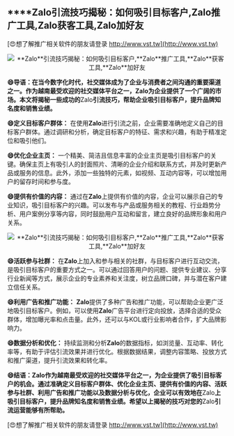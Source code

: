 ## ****Zalo**引流技巧揭秘：如何吸引目标客户,**Zalo**推广工具,**Zalo**获客工具,**Zalo**加好友**

[😍想了解推广相关软件的朋友请登录 http://www.vst.tw](http://www.vst.tw)

 <center><img src="https://vst.tw/MP4/tuiguang/png/4.png" alt="**Zalo**引流技巧揭秘：如何吸引目标客户,**Zalo**推广工具,**Zalo**获客工具,**Zalo**加好友"></center>

**😄导语：在当今数字化时代，社交媒体成为了企业与消费者之间沟通的重要渠道之一。作为越南最受欢迎的社交媒体平台之一，**Zalo**为企业提供了一个广阔的市场。本文将揭秘一些成功的**Zalo**引流技巧，帮助企业吸引目标客户，提升品牌知名度和销售业绩。**

**😄定义目标客户群体：**
在使用**Zalo**进行引流之前，企业需要准确地定义自己的目标客户群体。通过调研和分析，确定目标客户的特征、需求和兴趣，有助于精准定位和吸引他们。

**😄优化企业主页：**
一个精美、简洁且信息丰富的企业主页是吸引目标客户的关键。确保主页上有吸引人的封面照片、清晰的企业介绍和联系方式，并及时更新产品或服务的信息。此外，添加一些独特的元素，如视频、互动内容等，可以增加用户的留存时间和参与度。

**😄提供有价值的内容：**
通过在**Zalo**上提供有价值的内容，企业可以展示自己的专业知识，吸引目标客户的兴趣。可以发布与产品或服务相关的教程、行业趋势分析、用户案例分享等内容，同时鼓励用户互动和留言，建立良好的品牌形象和用户关系。

 <center><img src="https://vst.tw/MP4/tuiguang/png/4.png" alt="**Zalo**引流技巧揭秘：如何吸引目标客户,**Zalo**推广工具,**Zalo**获客工具,**Zalo**加好友"></center>

**😄活跃参与社群：**
在**Zalo**上加入和参与相关的社群，与目标客户进行互动交流，是吸引目标客户的重要方式之一。可以通过回答用户的问题、提供专业建议、分享行业新闻等方式，展示企业的专业素养和关注度，树立品牌口碑，并与潜在客户建立信任关系。

**😄利用广告和推广功能：**
**Zalo**提供了多种广告和推广功能，可以帮助企业更广泛地吸引目标客户。例如，可以使用**Zalo**广告平台进行定向投放，选择合适的受众群体，增加曝光率和点击量。此外，还可以与KOL或行业影响者合作，扩大品牌影响力。

**😄数据分析和优化：**
持续监测和分析**Zalo**的数据指标，如浏览量、互动率、转化率等，有助于评估引流效果并进行优化。根据数据结果，调整内容策略、投放方式和推广渠道，提升引流效果和转化率。

**😄结语：**Zalo**作为越南最受欢迎的社交媒体平台之一，为企业提供了吸引目标客户的机会。通过准确定义目标客户群体、优化企业主页、提供有价值的内容、活跃参与社群、利用广告和推广功能以及数据分析与优化，企业可以有效地在**Zalo**上吸引目标客户，提升品牌知名度和销售业绩。希望以上揭秘的技巧对您的**Zalo**引流运营能够有所帮助。**

[😍想了解推广相关软件的朋友请登录 http://www.vst.tw](http://www.vst.tw)



